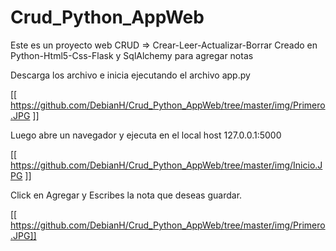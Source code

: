 # Crud_Python_AppWeb
Este es un proyecto web CRUD => Crear-Leer-Actualizar-Borrar 
Creado en Python-Html5-Css-Flask y SqlAlchemy para agregar notas

Descarga los archivo e inicia ejecutando el archivo app.py

[[ https://github.com/DebianH/Crud_Python_AppWeb/tree/master/img/Primero.JPG ]]

Luego abre un navegador y ejecuta en el local host 127.0.0.1:5000

[[ https://github.com/DebianH/Crud_Python_AppWeb/tree/master/img/Inicio.JPG ]]

Click en Agregar y Escribes la nota que deseas guardar.

[[ https://github.com/DebianH/Crud_Python_AppWeb/tree/master/img/Primero.JPG]]





